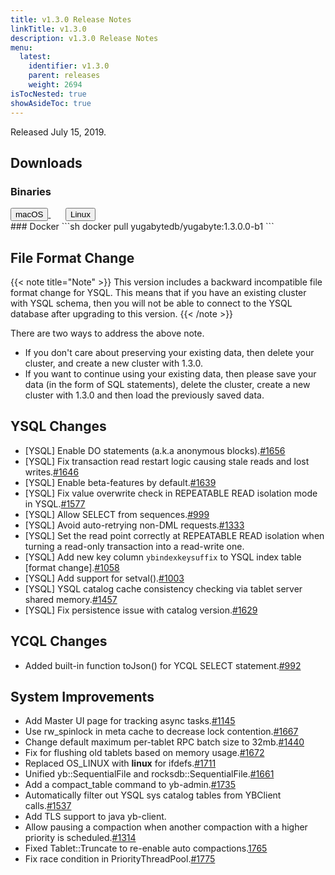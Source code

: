 ```yaml
---
title: v1.3.0 Release Notes
linkTitle: v1.3.0
description: v1.3.0 Release Notes
menu:
  latest:
    identifier: v1.3.0
    parent: releases
    weight: 2694
isTocNested: true
showAsideToc: true
---
```


Released July 15, 2019.

## Downloads
### Binaries
<a class="download-binary-link" href="https://downloads.yugabyte.com/yugabyte-1.3.0.0-darwin.tar.gz">
  <button>
    <i class="fab fa-apple"></i><span class="download-text">macOS</span>
  </button>
</a>
&nbsp; &nbsp; &nbsp; 
<a class="download-binary-link" href="https://downloads.yugabyte.com/yugabyte-1.3.0.0-linux.tar.gz">
  <button>
    <i class="fab fa-linux"></i><span class="download-text">Linux</span>
  </button>
</a>
<br />
### Docker
```sh
docker pull yugabytedb/yugabyte:1.3.0.0-b1
```

## File Format Change

{{< note title="Note" >}}
This version includes a backward incompatible file format change for YSQL. This means that if you have an existing cluster with YSQL schema, then you will not be able to connect to the YSQL database after upgrading to this version.
{{< /note >}}

There are two ways to address the above note.

* If you don't care about preserving your existing data, then delete your cluster, and create a new cluster with 1.3.0. 
* If you want to continue using your existing data, then please save your data (in the form of
  SQL statements), delete the cluster, create a new cluster with 1.3.0 and then load the previously saved data.

## YSQL Changes
* [YSQL] Enable DO statements (a.k.a anonymous
  blocks).[#1656](https://github.com/Yugabyte/yugabyte-db/issues/1656)
* [YSQL] Fix transaction read restart logic causing stale reads and lost
  writes.[#1646](https://github.com/Yugabyte/yugabyte-db/issues/1646)
* [YSQL] Enable beta-features by
  default.[#1639](https://github.com/Yugabyte/yugabyte-db/issues/1639)
* [YSQL] Fix value overwrite check in REPEATABLE READ isolation mode in
  YSQL.[#1577](https://github.com/Yugabyte/yugabyte-db/issues/1577)
* [YSQL] Allow SELECT from
  sequences.[#999](https://github.com/Yugabyte/yugabyte-db/issues/999)
* [YSQL] Avoid auto-retrying non-DML
    requests.[#1333](https://github.com/Yugabyte/yugabyte-db/issues/1333)
* [YSQL] Set the read point correctly at REPEATABLE READ isolation when turning a read-only
  transaction into a read-write one.
* [YSQL] Add new key column `ybindexkeysuffix` to YSQL index table [format
  change].[#1058](https://github.com/Yugabyte/yugabyte-db/issues/1058)
* [YSQL] Add support for
  setval().[#1003](https://github.com/Yugabyte/yugabyte-db/issues/1003)
* [YSQL] YSQL catalog cache consistency checking via tablet server shared
  memory.[#1457](https://github.com/Yugabyte/yugabyte-db/issues/1457)
* [YSQL] Fix persistence issue with catalog
  version.[#1629](https://github.com/Yugabyte/yugabyte-db/issues/1629)

## YCQL Changes
* Added built-in function toJson() for YCQL SELECT
  statement.[#992](https://github.com/Yugabyte/yugabyte-db/issues/992)

## System Improvements
* Add Master UI page for tracking async
  tasks.[#1145](https://github.com/Yugabyte/yugabyte-db/issues/1145)
* Use rw_spinlock in meta cache to decrease lock
  contention.[#1667](https://github.com/Yugabyte/yugabyte-db/issues/1667)
* Change default maximum per-tablet RPC batch size to
  32mb.[#1440](https://github.com/Yugabyte/yugabyte-db/issues/1440)
* Fix for flushing old tablets based on memory
  usage.[#1672](https://github.com/Yugabyte/yugabyte-db/issues/1672)
* Replaced OS_LINUX with __linux__ for
  ifdefs.[#1711](https://github.com/Yugabyte/yugabyte-db/issues/1711)
* Unified yb::SequentialFile and
  rocksdb::SequentialFile.[#1661](https://github.com/Yugabyte/yugabyte-db/issues/1661)
* Add a compact_table command to
  yb-admin.[#1735](https://github.com/Yugabyte/yugabyte-db/issues/1735)
* Automatically filter out YSQL sys catalog tables from YBClient
  calls.[#1537](https://github.com/Yugabyte/yugabyte-db/issues/1537)
* Add TLS support to java yb-client.
* Allow pausing a compaction when another compaction with a higher priority is
  scheduled.[#1314](https://github.com/Yugabyte/yugabyte-db/issues/1314)
* Fixed Tablet::Truncate to re-enable auto
  compactions.[1765](https://github.com/Yugabyte/yugabyte-db/issues/1765)
* Fix race condition in
  PriorityThreadPool.[#1775](https://github.com/Yugabyte/yugabyte-db/issues/1775)
